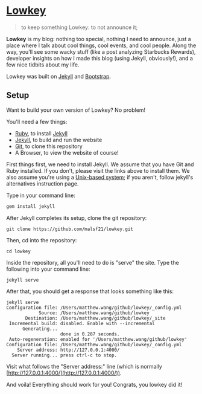 # [Lowkey](http://blog.matthewwang.me)

> to keep something Lowkey: to not announce it;

**Lowkey** is my blog: nothing too special, nothing I need to announce, just a place where I talk about cool things, cool events, and cool people. Along the way, you'll see some wacky stuff (like a post analyzing Starbucks Rewards), developer insights on how I made this blog (using Jekyll, obviously!), and a few nice tidbits about my life.

Lowkey was built on [Jekyll](https://jekyllrb.com) and [Bootstrap](https://getbootstrap.com).

## Setup

Want to build your own version of Lowkey? No problem!

You'll need a few things:

* [Ruby](https://www.ruby-lang.org/en/), to install [Jekyll](https://jekyllrb.com)
* [Jekyll](https://jekyllrb.com), to build and run the website
* [Git](https://git-scm.com/), to clone this repository
* A Browser, to view the website of course!

First things first, we need to install Jekyll. We assume that you have Git and Ruby installed. If you don't, please visit the links above to install them. We also assume you're using a [Unix-based system](https://en.wikipedia.org/wiki/Unix); if you aren't, follow jekyll's alternatives instruction page.

Type in your command line:
```ruby
gem install jekyll
```

After Jekyll completes its setup, clone the git repository:
```
git clone https://github.com/malsf21/lowkey.git
```

Then, cd into the repository:
```
cd lowkey
```

Inside the repository, all you'll need to do is "serve" the site. Type the following into your command line:
```
jekyll serve
```

After that, you should get a response that looks something like this:

```
jekyll serve
Configuration file: /Users/matthew.wang/github/lowkey/_config.yml
            Source: /Users/matthew.wang/github/lowkey
       Destination: /Users/matthew.wang/github/lowkey/_site
 Incremental build: disabled. Enable with --incremental
      Generating...
                    done in 0.287 seconds.
 Auto-regeneration: enabled for '/Users/matthew.wang/github/lowkey'
Configuration file: /Users/matthew.wang/github/lowkey/_config.yml
    Server address: http://127.0.0.1:4000/
  Server running... press ctrl-c to stop.

```

Visit what follows the "Server address:" line (which is normally [http://127.0.0.1:4000/](http://127.0.0.1:4000/)).

And voila! Everything should work for you! Congrats, you lowkey did it!

